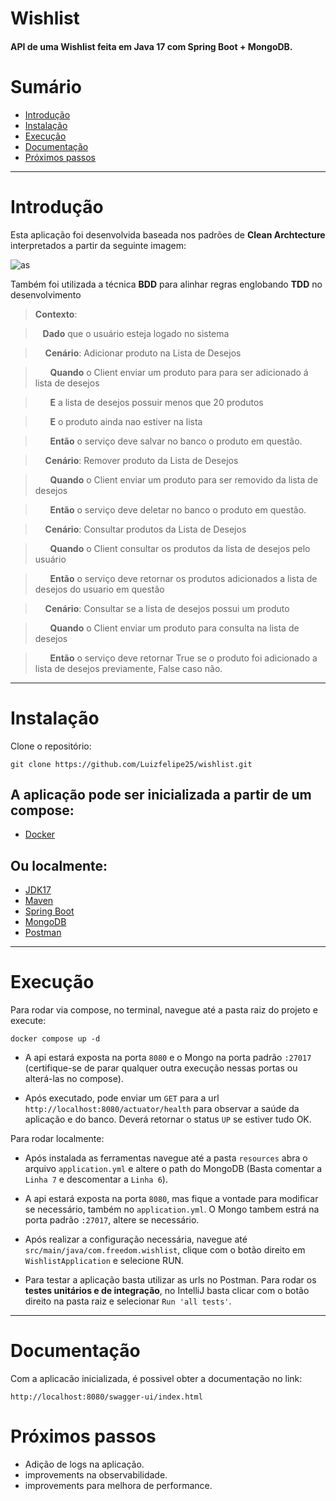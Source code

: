 #  Wishlist

#### API de uma Wishlist feita em Java 17 com Spring Boot + MongoDB.

# Sumário <!-- omit in toc -->
- [Introdução](#introdução)
- [Instalação](#instalação)
- [Execução](#execução)
- [Documentação](#documentação)
- [Próximos passos](#próximos-passos)

---

# Introdução
Esta aplicação foi desenvolvida baseada nos padrões de  **Clean Archtecture** interpretados a partir da seguinte imagem:

![as](https://github.com/Luizfelipe25/cardAPI/assets/69943563/9752d257-00a1-4573-a5a6-266d98496e4b)

Também foi utilizada a técnica **BDD** para alinhar regras englobando **TDD** no desenvolvimento
> **Contexto**: 

> &nbsp;&nbsp;  **Dado** que o usuário esteja logado no sistema

> &nbsp;&nbsp;&nbsp;&nbsp;**Cenário**: Adicionar produto na Lista de Desejos

> &nbsp;&nbsp;&nbsp;&nbsp;&nbsp;&nbsp;**Quando** o Client enviar um produto para para ser adicionado á lista de desejos

> &nbsp;&nbsp;&nbsp;&nbsp;&nbsp;&nbsp;**E** a lista de desejos possuir menos que 20 produtos

> &nbsp;&nbsp;&nbsp;&nbsp;&nbsp;&nbsp;**E** o produto ainda nao estiver na lista

> &nbsp;&nbsp;&nbsp;&nbsp;&nbsp;&nbsp;**Então** o serviço deve salvar no banco o produto em questão.

> &nbsp;&nbsp;&nbsp;&nbsp;**Cenário**: Remover produto da Lista de Desejos

> &nbsp;&nbsp;&nbsp;&nbsp;&nbsp;&nbsp;**Quando** o Client enviar um produto para ser removido da lista de desejos 

> &nbsp;&nbsp;&nbsp;&nbsp;&nbsp;&nbsp;**Então** o serviço deve deletar no banco o produto em questão.

> &nbsp;&nbsp;&nbsp;&nbsp;**Cenário**: Consultar produtos da Lista de Desejos

> &nbsp;&nbsp;&nbsp;&nbsp;&nbsp;&nbsp;**Quando** o Client consultar os produtos da lista de desejos pelo usuário

> &nbsp;&nbsp;&nbsp;&nbsp;&nbsp;&nbsp;**Então** o serviço deve retornar os produtos adicionados a lista de desejos do usuario em questão

> &nbsp;&nbsp;&nbsp;&nbsp;**Cenário**: Consultar se a lista de desejos possui um produto

> &nbsp;&nbsp;&nbsp;&nbsp;&nbsp;&nbsp;**Quando** o Client enviar um produto para consulta na lista de desejos 

> &nbsp;&nbsp;&nbsp;&nbsp;&nbsp;&nbsp;**Então** o serviço deve retornar True se o produto foi adicionado a lista de desejos previamente, False caso não.

---

# Instalação
Clone o repositório:

    git clone https://github.com/Luizfelipe25/wishlist.git
    
## A aplicação pode ser inicializada a partir de um compose:
- [Docker](https://www.digitalocean.com/community/tutorials/how-to-install-and-use-docker-compose-on-ubuntu-20-04)

## Ou localmente:
- [JDK17](https://openjdk.java.net/install/)
- [Maven](https://maven.apache.org/)
- [Spring Boot](https://spring.io/projects/spring-boot)
- [MongoDB](https://www.mongodb.com/docs/manual/installation/) 
- [Postman](https://learning.postman.com/docs/getting-started/installation-and-updates/)

---

# Execução

Para rodar via compose, no terminal, navegue até a pasta raiz do projeto e execute:

    docker compose up -d

* A api estará exposta na porta `8080` e o Mongo na porta padrão `:27017` (certifique-se de parar qualquer outra execução nessas portas ou alterá-las no compose).

* Após executado, pode enviar um `GET` para a url `http://localhost:8080/actuator/health` para observar a saúde da aplicação e do banco. Deverá retornar o status `UP` se estiver tudo OK.

Para rodar localmente:
* Após instalada as ferramentas navegue até a pasta `resources` abra o arquivo `application.yml` e altere o path do MongoDB (Basta comentar a `Linha 7` e descomentar a `Linha 6`).

* A api estará exposta na porta `8080`, mas fique a vontade para modificar se necessário, também no `application.yml`. O Mongo tambem estrá na porta padrão `:27017`, altere se necessário.

* Após realizar a configuração necessária, navegue até `src/main/java/com.freedom.wishlist`, clique com o botão direito em `WishlistApplication` e selecione RUN.

* Para testar a aplicação basta utilizar as urls no Postman. Para rodar os **testes unitários e de integração**, no IntelliJ basta clicar com o botão direito na pasta raiz e selecionar  `Run 'all tests'`.
---

# Documentação
Com a aplicacão inicializada, é possivel obter a documentação no link:

```
http://localhost:8080/swagger-ui/index.html
```

# Próximos passos
* Adição de logs na aplicação.
* improvements na observabilidade.
* improvements para melhora de performance.

